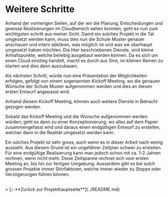 # Weitere Schritte

Anhand der vorherigen Seiten, auf der wir die Planung, Entscheidungen und gewisse Realisierungen im Cloudbereich sehen konnten, geht es nun zum wichtigsten schritt aus meiner Sicht. 
Damit ein solches Projekt in die Tat umgesetzt werden kann, muss dies nun die Schule Muster genauer anschauen und intern abklären, was möglich ist und was sie überhaupt umgesetzt haben möchten. 
Die Hier beschriebenen Dienste, sind kleine Anhaltspunkte, welche beliebig ausgebaut werden können. 
Da es sich um einen Cloud einstieg handelt, macht es durch aus Sinn, im kleinen Ramen zu starten und dies dann auszubauen. 

Als nächsten Schritt, würde nun eine Präsentation der Möglichkeiten erfolgen, gefolgt von einem sogenannten Kickoff Meeting, wo die genauen Wünsche der Schule Muster aufgenommen werden und dies an diesen ersten Entwurf angepasst wird. 

Anhand diesem Kickoff Meeting, können auch weitere Dienste in Betracht gezogen werden. 

Sobald das Kickoff Meeting und die Wünsche aufgenommen werden würden, geht es dann zu einer Konzeptionierung, wo alles auf dem Papier zusammengefasst wird und daraus einen endgültigen Entwurf zu erstellen, welcher dann in die Realität umgesetzt werden kann. 

Ein solches Projekt ist sehr gross, auch wenn es in dieser Arbeit nach wenig aussieht. 
Aus diesem Grund ist ein ungefährer Zeitplan schwer zu erstellen. 
Für eine endgültige Realisierung kann man jedoch schon mit ca. 1-2 Jahren rechnen, wenn nicht mehr. 
Diese Zeitspanne rechnet sich vom ersten Meeting an, bis hin zur fertigen Umgebung. 
Ausserdem gibt es bei solch grossen Projekte immer Störfaktoren, welche immer wieder zu Stopps oder Verzögerungen führen können. 


<br>
> [⌂ **Zurück zur Projekthauptseite**](../README.md) 
